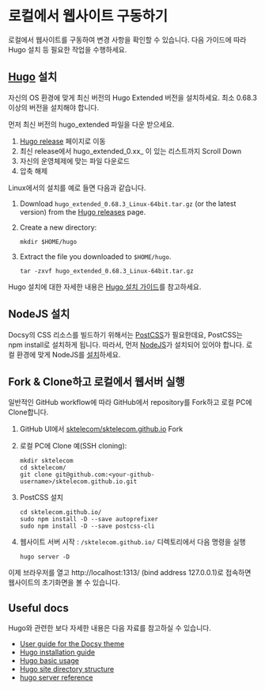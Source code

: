 # 로컬에서 웹사이트 구동하기

로컬에서 웹사이트를 구동하여 변경 사항을 확인할 수 있습니다. 다음 가이드에 따라 Hugo 설치 등 필요한 작업을 수행하세요.

## [Hugo](https://gohugo.io/) 설치

자신의 OS 환경에 맞게 최신 버전의 Hugo Extended 버전을 설치하세요. 최소 0.68.3 이상의 버전을 설치해야 합니다. 

먼저 최신 버전의 hugo_extended 파일을 다운 받으세요. 
1. [Hugo release](https://github.com/gohugoio/hugo/releases) 페이지로 이동
2. 최신 release에서 hugo_extended_0.xx_ 이 있는 리스트까지 Scroll Down
3. 자신의 운영체제에 맞는 파일 다운로드
4. 압축 해제

Linux에서의 설치를 예로 들면 다음과 같습니다. 

1.  Download `hugo_extended_0.68.3_Linux-64bit.tar.gz`
    (or the latest version) from the
    [Hugo releases](https://github.com/gohugoio/hugo/releases/tag/v0.68.3) page.

2.  Create a new directory:

        mkdir $HOME/hugo

3.  Extract the file you downloaded to `$HOME/hugo`.

        tar -zxvf hugo_extended_0.68.3_Linux-64bit.tar.gz

Hugo 설치에 대한 자세한 내용은 [Hugo 설치 가이드](https://gohugo.io/getting-started/installing/)를 참고하세요. 

## NodeJS 설치

Docsy의 CSS 리소스를 빌드하기 위해서는 [PostCSS](https://postcss.org/)가 필요한데요, PostCSS는 npm install로 설치하게 됩니다. 따라서, 먼저 [NodeJS](https://nodejs.org/en/)가 설치되어 있어야 합니다. 로컬 환경에 맞게 NodeJS를 [설치](https://nodejs.org/ko/download/)하세요.


## Fork & Clone하고 로컬에서 웹서버 실행

일반적인 GitHub workflow에 따라 GitHub에서 repository를 Fork하고 로컬 PC에 Clone합니다. 

1. GitHub UI에서 [sktelecom/sktelecom.github.io](https://github.com/sktelecom/sktelecom.github.io) Fork
   
2. 로컬 PC에 Clone 예(SSH cloning):

    ```
    mkdir sktelecom
    cd sktelecom/
    git clone git@github.com:<your-github-username>/sktelecom.github.io.git
    ```

3. PostCSS 설치

    ```
    cd sktelecom.github.io/
    sudo npm install -D --save autoprefixer
    sudo npm install -D --save postcss-cli
    ```

4. 웹사이트 서버 시작 :  `/sktelecom.github.io/` 디렉토리에서 다음 명령을 실행

    ```
    hugo server -D
    ```

이제 브라우저를 열고 http://localhost:1313/ (bind address 127.0.0.1)로 접속하면 웹사이트의 초기화면을 볼 수 있습니다. 


## Useful docs
Hugo와 관련한 보다 자세한 내용은 다음 자료를 참고하실 수 있습니다. 
- [User guide for the Docsy theme](https://www.docsy.dev/docs/getting-started/)
- [Hugo installation guide](https://gohugo.io/getting-started/installing/)
- [Hugo basic usage](https://gohugo.io/getting-started/usage/)
- [Hugo site directory structure](https://gohugo.io/getting-started/directory-structure/)
- [hugo server reference](https://gohugo.io/commands/hugo_server/)

